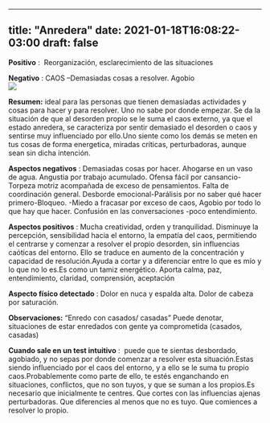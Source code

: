 
---
title: "Anredera"
date: 2021-01-18T16:08:22-03:00
draft: false
--- 
        

 




**Positivo** :  Reorganización, esclarecimiento de las situaciones

**Negativo** : CAOS –Demasiadas cosas a resolver. Agobio  
![](images/enredera_hf2kgtmr.jpg)

**Resumen:**  ideal para las personas que tienen demasiadas actividades y cosas para hacer y para resolver. Uno no sabe por donde empezar. Se da la situación de que al desorden propio se le suma el caos externo, ya que el estado anredera, se caracteriza por sentir demasiado el desorden o caos y sentirse muy influenciado por ello.Uno siente como los demás se meten en tus cosas de forma energetica, miradas críticas, perturbadoras, aunque sean sin dicha intención.  


**Aspectos negativos** : Demasiadas cosas por hacer. Ahogarse en un vaso de agua. Angustia por trabajo acumulado. Ofensa fácil por cansancio-Torpeza motriz acompañada de exceso de pensamientos. Falta de coordinación general. Desborde emocional-Parálisis por no saber qué hacer primero-Bloqueo. -Miedo a fracasar por exceso de caos, Agobio por todo lo que hay que hacer. Confusión en las conversaciones -poco entendimiento.  


**Aspectos positivos** : Mucha creatividad, orden y tranquilidad. Disminuye la percepción, sensibilidad hacia el entorno, la empatía del caos, permitiendo el centrarse y comenzar a resolver el propio desorden, sin influencias caóticas del entorno. Ello se traduce en aumento de la concentración y capacidad de resolución.Ayuda a cortar y a diferenciar entre lo que es mío y lo que no lo es.Es como un tamiz energético. Aporta calma, paz, entendimiento, claridad, comprensión, aceptación  


**Aspecto físico detectado** : Dolor en nuca y espalda alta. Dolor de cabeza por saturación.  


**Observaciones:**  “Enredo con casados/ casadas” Puede denotar, situaciones de estar enredados con gente ya comprometida (casados, casadas)  


**Cuando sale en un test intuitivo** :  puede que te sientas desbordado, agobiado, y no sepas por donde comenzar a resolver esta situación.Estas siendo influenciado por el caos del entorno, y a ello se le suma tu propio caos.Probablemente como parte de ello, te estés enganchando en situaciones, conflictos, que no son tuyos, y que se suman a los propios.Es necesario que inicialmente te centres. Que cortes con las influencias ajenas perturbadoras. Que diferencies al menos que no es tuyo. Que comiences a resolver lo propio.  








